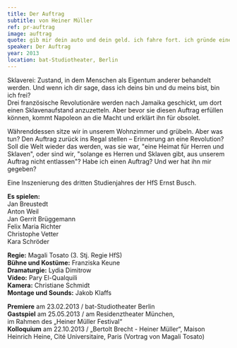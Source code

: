 ```yaml
---
title: Der Auftrag
subtitle: von Heiner Müller
ref: pr-auftrag
image: auftrag
quote: gib mir dein auto und dein geld. ich fahre fort. ich gründe eine welt.
speaker: Der Auftrag
year: 2013
location: bat-Studiotheater, Berlin
---
```


Sklaverei: Zustand, in dem Menschen als Eigentum anderer behandelt werden. Und wenn ich dir sage, dass ich deins bin und du meins bist, bin ich frei?  
Drei französische Revolutionäre werden nach Jamaika geschickt, um dort einen Sklavenaufstand anzuzetteln. Aber bevor sie diesen Auftrag erfüllen können, kommt Napoleon an die Macht und erklärt ihn für obsolet.

Währenddessen sitze wir in unserem Wohnzimmer und grübeln. Aber was tun? Den Auftrag zurück ins Regal stellen – Erinnerung an eine Revolution? Soll die Welt wieder das werden, was sie war, "eine Heimat für Herren und Sklaven", oder sind wir, "solange es Herren und Sklaven gibt, aus unserem Auftrag nicht entlassen"? Habe ich  einen Auftrag? Und wer hat ihn mir gegeben?

Eine Inszenierung des dritten Studienjahres der HfS Ernst Busch.

**Es spielen:**  
Jan Breustedt  
Anton Weil  
Jan Gerrit Brüggemann  
Felix Maria Richter  
Christophe Vetter  
Kara Schröder  

**Regie:** Magali Tosato (3. Stj. Regie HfS)  
**Bühne und Kostüme:** Franziska Keune  
**Dramaturgie:** Lydia Dimitrow  
**Video:** Pary El-Qualquili  
**Kamera:** Christiane Schmidt  
**Montage und Sounds:** Jakob Klaffs  

**Premiere** am 23.02.2013 / bat-Studiotheater Berlin  
**Gastspiel** am 25.05.2013 / am Residenztheater München,  
im Rahmen des „Heiner Müller Festival“  
**Kolloquium** am 22.10.2013 / „Bertolt Brecht - Heiner Müller“, Maison Heinrich Heine, Cité Universitaire, Paris (Vortrag von Magali Tosato)  
